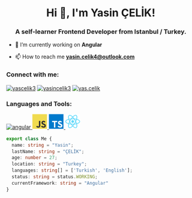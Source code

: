<h1 align="center">Hi 👋, I'm Yasin ÇELİK!</h1>
<h3 align="center">A self-learner Frontend Developer from Istanbul / Turkey.</h3>

- 🔭 I’m currently working on **Angular**

- 📫 How to reach me **yasin.celik4@outlook.com**

<h3 align="left">Connect with me:</h3>
<p align="left">
<a href="https://twitter.com/yascelik3" target="blank"><img align="center" src="https://raw.githubusercontent.com/rahuldkjain/github-profile-readme-generator/master/src/images/icons/Social/twitter.svg" alt="yascelik3" height="30" width="40" /></a>
<a href="https://linkedin.com/in/yasincelik3" target="blank"><img align="center" src="https://raw.githubusercontent.com/rahuldkjain/github-profile-readme-generator/master/src/images/icons/Social/linked-in-alt.svg" alt="yasincelik3" height="30" width="40" /></a>
<a href="https://instagram.com/yas.celik" target="blank"><img align="center" src="https://raw.githubusercontent.com/rahuldkjain/github-profile-readme-generator/master/src/images/icons/Social/instagram.svg" alt="yas.celik" height="30" width="40" /></a>
</p>

<h3 align="left">Languages and Tools:</h3>
<p align="left"> <a href="https://angular.io" target="_blank" rel="noreferrer"> <img src="https://angular.io/assets/images/logos/angular/angular.svg" alt="angular" width="40" height="40"/> </a> <a href="https://developer.mozilla.org/en-US/docs/Web/JavaScript" target="_blank" rel="noreferrer"> <img src="https://raw.githubusercontent.com/devicons/devicon/master/icons/javascript/javascript-original.svg" alt="javascript" width="40" height="40"/> </a> <a href="https://www.typescriptlang.org/" target="_blank" rel="noreferrer"> <img src="https://raw.githubusercontent.com/devicons/devicon/master/icons/typescript/typescript-original.svg" alt="typescript" width="40" height="40"/> </a><a href="https://react.dev/" target="_blank" rel="noreferrer"><img src="https://raw.githubusercontent.com/devicons/devicon/master/icons/react/react-original.svg" alt="react" width="40" height="40"/> </a> <a href="https://www.java.com" target="_blank" rel="noreferrer">


```typescript
export class Me {
  name: string = "Yasin";
  lastName: string = "ÇELİK";
  age: number = 27;
  location: string = "Turkey";
  languages: string[] = ['Turkish', 'English'];
  status: string = status.WORKING;
  currentFramework: string = "Angular"
}
```
